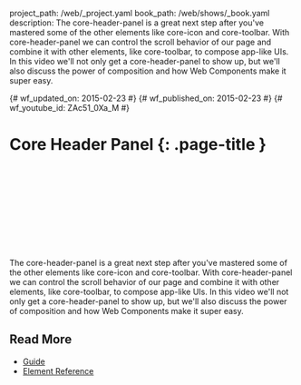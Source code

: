project_path: /web/_project.yaml book_path: /web/shows/_book.yaml description: The core-header-panel is a great next step after you've mastered some of the other elements like core-icon and core-toolbar. With core-header-panel we can control the scroll behavior of our page and combine it with other elements, like core-toolbar, to compose app-like UIs. In this video we'll not only get a core-header-panel to show up, but we'll also discuss the power of composition and how Web Components make it super easy.

{# wf_updated_on: 2015-02-23 #} {# wf_published_on: 2015-02-23 #} {# wf_youtube_id: ZAc51_0Xa_M #}

# Core Header Panel {: .page-title }

<div class="video-wrapper">
  <iframe class="devsite-embedded-youtube-video" data-video-id="ZAc51_0Xa_M"
          data-autohide="1" data-showinfo="0" frameborder="0" allowfullscreen>
  </iframe>
</div>

The core-header-panel is a great next step after you've mastered some of the other elements like core-icon and core-toolbar. With core-header-panel we can control the scroll behavior of our page and combine it with other elements, like core-toolbar, to compose app-like UIs. In this video we'll not only get a core-header-panel to show up, but we'll also discuss the power of composition and how Web Components make it super easy.

## Read More

- [Guide](https://www.polymer-project.org/0.5/docs/elements/layout-elements.html)
- [Element Reference](https://www.polymer-project.org/0.5/docs/elements/#core-header-panel)
